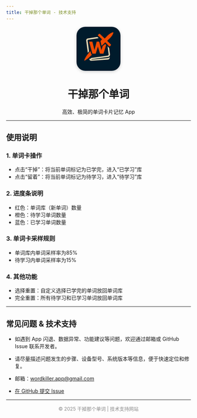 ```yaml
---
title: 干掉那个单词 - 技术支持
---
```


<div align="center">
  <img src="/icon.png" alt="App Icon" width="120" style="border-radius:24px;box-shadow:0 2px 8px #ccc;"/>
  
  <h1>干掉那个单词</h1>
  <p>高效、极简的单词卡片记忆 App</p>
</div>

---

## 使用说明

### 1. 单词卡操作
- 点击“干掉”：将当前单词标记为已学完，进入“已学习”库
- 点击“留着”：将当前单词标记为待学习，进入“待学习”库

### 2. 进度条说明
- 红色：单词库（新单词）数量
- 橙色：待学习单词数量
- 蓝色：已学习单词数量

### 3. 单词卡采样规则
- 单词库内单词采样率为85%
- 待学习内单词采样率为15%

### 4. 其他功能
- 选择重置：自定义选择已学完的单词放回单词库
- 完全重置：所有待学习和已学习单词放回单词库

---

## 常见问题 & 技术支持

- 如遇到 App 闪退、数据异常、功能建议等问题，欢迎通过邮箱或 GitHub Issue 联系开发者。
- 请尽量描述问题发生的步骤、设备型号、系统版本等信息，便于快速定位和修复。

- 邮箱：wordkiller.app@gmail.com
- [在 GitHub 提交 Issue](https://github.com/wordkillerapp/wordkillerapp.github.io/issues)

---

<div align="center" style="color:#888;font-size:13px;">© 2025 干掉那个单词 | 技术支持网站</div>
